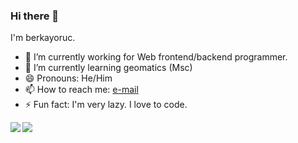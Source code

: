 ### Hi there 👋

<!--
**berkayoruc/berkayoruc** is a ✨ _special_ ✨ repository because its `README.md` (this file) appears on your GitHub profile.

Here are some ideas to get you started:

- 🔭 I’m currently working on ...
- 🌱 I’m currently learning ...
- 👯 I’m looking to collaborate on ...
- 🤔 I’m looking for help with ...
- 💬 Ask me about ...
- 📫 How to reach me: ...
- 😄 Pronouns: ...
- ⚡ Fun fact: ...
-->

I'm berkayoruc.

- 🔭 I’m currently working for Web frontend/backend programmer.
- 🌱 I’m currently learning geomatics (Msc)
- 😄 Pronouns: He/Him
- 📫 How to reach me: [e-mail](mailto:berkayoruc0@gmail.com)
- ⚡ Fun fact: I'm very lazy. I love to code.

<a href="https://github.com/berkayoruc/github-readme-stats">
  <img align="left" src="https://github-readme-stats.vercel.app/api?username=berkayoruc&count_private=true&show_icons=true" />
</a>
<a href="https://github.com/berkayoruc/github-readme-stats">
  <img align="left" src="https://github-readme-stats.vercel.app/api/top-langs/?username=berkayoruc" />
</a>
